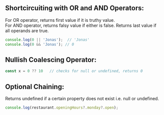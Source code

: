 ## Shortcircuiting with OR and AND Operators:
For OR operator, returns first value if it is truthy value.  
For AND operator, returns falsy value if either is false. Returns last value if all operands are true.
```javascript
console.log(0 || 'Jonas');  // 'Jonas'
console.log(0 && 'Jonas'); // 0
```
## Nullish Coalescing Operator:
```javascript
const x = 0 ?? 10   // checks for null or undefined, returns 0
```
## Optional Chaining:
Returns undefined if a certain property does not exist i.e. null or undefined.
```javascript
console.log(restaurant.openingHours?.monday?.open); 
```
